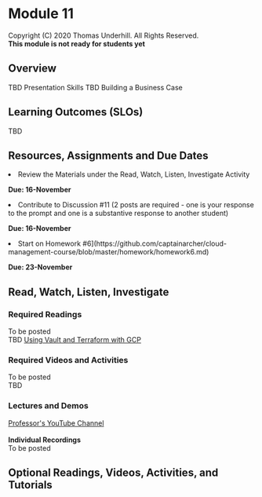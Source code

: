 # Module 11
Copyright (C) 2020 Thomas Underhill.  All Rights Reserved.
<br>
****This module is not ready for students yet****

## Overview
TBD Presentation Skills
TBD Building a Business Case


## Learning Outcomes (SLOs)
TBD
## Resources, Assignments and Due Dates
<li>Review the Materials under the Read, Watch, Listen, Investigate Activity<br>

****Due: 16-November****

<li>Contribute to Discussion #11 (2 posts are required - one is your response to the prompt and one is a substantive response to another student) <br>

****Due: 16-November**** <br>

<li>Start on Homework #6](https://github.com/captainarcher/cloud-management-course/blob/master/homework/homework6.md)
<br>

****Due: 23-November**** <br>


## Read, Watch, Listen, Investigate
### Required Readings
To be posted<br>
TBD
[Using Vault and Terraform with GCP](https://medium.com/@jryancanty/hashicorp-vault-and-terraform-on-google-cloud-security-best-practices-3d94de86a3e9)<br>

### Required Videos and Activities
To be posted<br>
TBD
### Lectures and Demos
[Professor's YouTube Channel](https://www.youtube.com/channel/UC3vqKF4jspXh8hxFLpTfsyw?view_as=subscriber)<br><br>
****Individual Recordings****<br>
To be posted

## Optional Readings, Videos, Activities, and Tutorials
